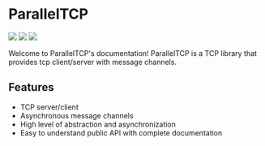 # ParallelTCP

![](https://img.shields.io/badge/C%23-239120?style=for-the-badge&logo=c-sharp&logoColor=white)
[![](https://img.shields.io/badge/NuGet-004880?style=for-the-badge&logo=nuget&logoColor=white)](https://www.nuget.org/packages/ParallelTCP/)
[![](https://img.shields.io/github/workflow/status/Sharp0802/ParallelTCP/DocFX%20-%20Build%20and%20Publish?style=for-the-badge&label=wiki&logo=github)](https://sharp0802.github.io/ParallelTCP)

Welcome to ParallelTCP's documentation!
ParallelTCP is a TCP library that provides tcp client/server with message channels.

## Features

- TCP server/client
- Asynchronous message channels
- High level of abstraction and asynchronization
- Easy to understand public API with complete documentation